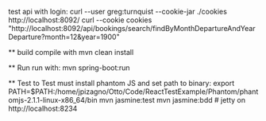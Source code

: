 
test api with login:
curl --user greg:turnquist --cookie-jar ./cookies http://localhost:8092/
curl --cookie cookies "http://localhost:8092/api/bookings/search/findByMonthDepartureAndYearDeparture?month=12&year=1900"


** build
compile with 
mvn clean install

** Run
run with:
mvn spring-boot:run

** Test
to Test must install phantom JS and set path to binary:
export PATH=$PATH:/home/jpizagno/Otto/Code/ReactTestExample/Phantom/phantomjs-2.1.1-linux-x86_64/bin
mvn jasmine:test
mvn jasmine:bdd # jetty on http://localhost:8234

